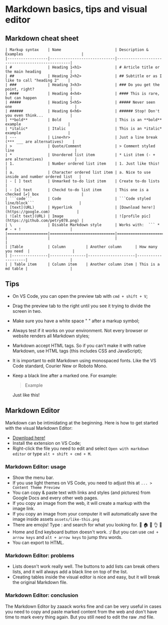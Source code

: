 # Markdown basics, tips and visual editor

## Markdown cheat sheet

```
| Markup syntax    | Name                        | Description & Examples                          |
|------------------|-----------------------------|-------------------------------------------------|
| #                | Heading 1<h1>               | # Article title or the main heading             |
| ##               | Heading 2<h2>               | ## Subtitle or as I like to call "heading 2"    |
| ###              | Heading 3<h3>               | ### Do you get the point, right?                |
| ####             | Heading 4<h4>               | #### This is rare, but can happen               |
| #####            | Heading 5<h5>               | ##### Never seen one                            |
| ######           | Heading 6<h6>               | ###### Stop! Don't you even think...            |
| **bold**         | Bold                        | This is an **bold** example                     |
| *italic*         | Italic                      | This is an *italic* example                     |
| ---              | Line<hr>                    | Just a line break (*** ___ are alternatives)    |
| >                | Quote/Comment               | > Comment styled line                           |
| *                | Unordered list item         | * List item (- + are alternatives)              |
| 1.               | Number ordered list item    | 1. Just like this!                              |
| a.               | Character ordered list item | a. Nice to use inside and number ordered list   |
| - [ ] text       | Unmarked to-do list item    | Create to-do lists                              |
| - [x] text       | Checkd to-do list item      | This one is a checked [✔] box                   |
| ```code```       | Code                        | ```Code styled line/block```                    |
| [text](URL)      | Hyperlink                   | [Download here!](https://google.com)            |
| ![alt text](URL) | Image                       | ![profile pic](https://github.com/petry078.png) |
| \                | Disable Markdown style      | Works with:  ``` * # - + !                      |
|==================|=============================|=================================================|
|                  |                             |                                                 |
| |Table           | Column         | Another column      | How many you need  |                   |
| |----------------|----------------|---------------------|--------------------|                   |
| | Table item     | Column item    | Another column item | This is a md table |                   |
```

## Tips

* On VS Code, you can open the preview tab with `cmd + shift + V`;
* Drag the preview tab to the right until you see it trying to divide the screen in two.
* Make sure you have a white space " " after a markup symbol;
* Always test if it works on your environment. Not every browser or website renders all Markdown styles;
* Markdown accept HTML tags. So if you can't make it with native Markdown, use HTML tags (this includes CSS and JavaScript);
* It is important to edit Markdown using monospaced fonts. Like the VS Code standard, Courier New or Roboto Mono.
* Keep a black line after a marked one. For example:

  > Example

  Just like this!

## Markdown Editor

Markdown can be intimidating at the beginning. Here is how to get started with the visual Markdown Editor:

* [Download here!](https://marketplace.visualstudio.com/items?itemName=zaaack.markdown-editor)
* Install the extension on VS Code;
* Right-click the file you need to edit and select `Open with markdown editor` or type `alt + shift + cmd + M`.

### Markdown Editor: usage

* Show the menu bar.
* If you use light themes on VS Code, you need to adjust this at `... > Content Theme Preview`
* You can copy & paste text with links and styles (and pictures) from Google Docs and every other web pages.
* If you copy an image from the web, it will create a markup with the image link.
* If you copy an image from your computer it will automatically save the image inside assets `assets/like-this.png`
* There are emojis! Type : and search for what you looking for. 👊 🏠 🏁 👌 🚀️
* Home and End keyboard button doesn't work. :/ But you can use `cmd + arrow keys` and `alt + arrow keys` to jump thru words.
* You can export to HTML.

### Markdown Editor: problems

* Lists doesn't work really well. The buttons to add lists can break others lists, and it will always add a black line on top of the list.
* Creating tables inside the visual editor is nice and easy, but it will break the original Markdown file.

### Markdown Editor: conclusion

The Markdown Editor by zaaack works fine and can be very useful in cases you need to copy and paste marked content from the web and don't have time to mark every thing again. But you still need to edit the raw .md file.